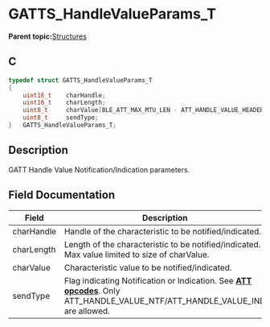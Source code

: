 # GATTS\_HandleValueParams\_T

**Parent topic:**[Structures](GUID-3BBA6E22-85EE-4B8F-BC37-840881963D97.md)

## C

```c
typedef struct GATTS_HandleValueParams_T
{
    uint16_t    charHandle;
    uint16_t    charLength;
    uint8_t     charValue[BLE_ATT_MAX_MTU_LEN - ATT_HANDLE_VALUE_HEADER_SIZE];
    uint8_t     sendType;
}   GATTS_HandleValueParams_T;
```

## Description

GATT Handle Value Notification/Indication parameters.

## Field Documentation

|Field|Description|
|-----|-----------|
|charHandle|Handle of the characteristic to be notified/indicated.|
|charLength|Length of the characteristic to be notified/indicated. Max value limited to size of charValue.|
|charValue|Characteristic value to be notified/indicated.|
|sendType|Flag indicating Notification or Indication. See **[ATT opcodes](GUID-0D831528-B2BE-42F9-9185-11F8F17DC4E1.md)**. Only ATT\_HANDLE\_VALUE\_NTF/ATT\_HANDLE\_VALUE\_IND are allowed.|

